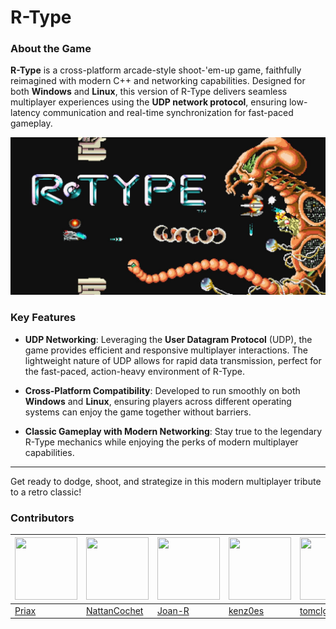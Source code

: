 # R-Type

### About the Game

**R-Type** is a cross-platform arcade-style shoot-'em-up game, faithfully reimagined with modern C++ and networking capabilities. Designed for both **Windows** and **Linux**, this version of R-Type delivers seamless multiplayer experiences using the **UDP network protocol**, ensuring low-latency communication and real-time synchronization for fast-paced gameplay.

<p align="center">
  <img src="./docs/assets/rtype.jpg" alt="R-Type" width="600">
</p>

### Key Features

- **UDP Networking**:
  Leveraging the **User Datagram Protocol** (UDP), the game provides efficient and responsive multiplayer interactions. The lightweight nature of UDP allows for rapid data transmission, perfect for the fast-paced, action-heavy environment of R-Type.

- **Cross-Platform Compatibility**:
  Developed to run smoothly on both **Windows** and **Linux**, ensuring players across different operating systems can enjoy the game together without barriers.

- **Classic Gameplay with Modern Networking**:
  Stay true to the legendary R-Type mechanics while enjoying the perks of modern multiplayer capabilities.

---

Get ready to dodge, shoot, and strategize in this modern multiplayer tribute to a retro classic!

### Contributors

| <img src="https://github.com/priax.png" width="100" height="100"> | <img src="https://github.com/nattancochet.png" width="100" height="100"> | <img src="https://github.com/joan-r.png" width="100" height="100"> | <img src="https://github.com/kenz0es.png" width="100" height="100"> | <img src="https://github.com/tomclgr.png" width="100" height="100"> |
|-------------------------------|----------------------------------|--------------------------------| --------------------------------| -------------------------------- |
| [Priax](https://github.com/priax) | [NattanCochet](https://github.com/nattancochet) | [Joan-R](https://github.com/joan-r) | [kenz0es](https://github.com/kenz0es) | [tomclgr](https://github.com/tomclgr) |
